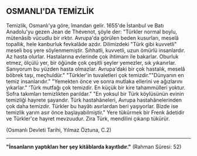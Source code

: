 ## OSMANLI'DA TEMİZLİK

Temizlik, Osmanlı'ya göre, îmandan gelir. 1655'de İstanbul ve Batı Anadolu'yu gezen Jean de Thévenot, şöyle der:  "Türkler normal boylu, mütenâsib vücudlu bir ırktır. Avrupa'da görülen beden kusurları, meselâ topallık, hele kanburluk fevkalâde azdır. Dilimizdeki "Türk gibi kuvvetli" meseli boş yere söylenmemiştir. Sıhhatli, kuvvetli, uzun ömürlü insanlardır. Az hasta olurlar. Hasta­larına evlerinde çok ihtimam ile bakarlar. Oburluk etmez, ölçülü yer, bir öğünde çok çeşitli şeyler ye­mezler, sık yıkanırlar. Sanıyorum bu yüzden hasta olmazlar. Avrupa'daki bir çok hastalık, meselâ böbrek taşı, meçhuldür." "Türkler'in tuvaletleri çok temizdir.""Dünyanın en temiz insanlarıdır." "Ye­mekten önce ve sonra mutlaka ellerini ve ağızları­nı yıkarlar." 'Türk mutfağı çok temizdir. En küçük bir kire tahammülleri yoktur. Sofra takımları te­mizlikten parıldar." "En yoksul bir Türk köylüsü­nün evinin temizliği hayrete şayandır. Türk hastahâneleri, Avrupa hastahânelerinden çok da­ha temizdir. Türkler bu hayâtı asırlardan beri yaşı­yorlar. Bizde ise temizlik yarım asır önce başlaya­bilmiştir." Yere tükürmek bir Frenk âdetidir ve Türkler'ce hayret mevzuudur. Zira Türk, mendili­ni çıkarıp tükürür.

(Osmanlı Devleti Tarihi, Yılmaz Öztuna, C.2)

<hr>

**"İnsanların yaptıkları her şey kitâblarda kayıtlıdır."** (Rahman Sûresi: 52)
